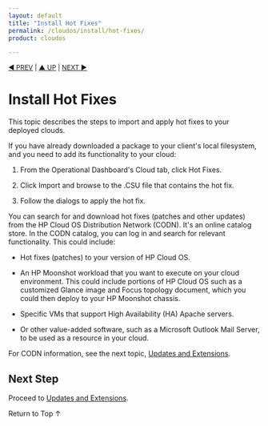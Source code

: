 ```yaml
---
layout: default
title: "Install Hot Fixes"
permalink: /cloudos/install/hot-fixes/
product: cloudos

---
```


<a name="_top"> </a>

<script> 

function PageRefresh { 
onLoad="window.refresh"
}

PageRefresh();

</script>


<p style="font-size: small;"> <a href="/cloudos/install/license/">&#9664; PREV</a> | <a href="/cloudos/install/">&#9650; UP</a> | <a href="/cloudos/install/updates-and-extensions/">NEXT &#9654;</a> </p>

# Install Hot Fixes

This topic describes the steps to import and apply hot fixes to your deployed clouds.  

If you have already downloaded a package to your client's local filesystem, 
and you need to add its functionality to your cloud:

1. From the Operational Dashboard's Cloud tab, click Hot Fixes.

2. Click Import and browse to the .CSU file that contains the hot fix.

3. Follow the dialogs to apply the hot fix. 

You can search for and download hot fixes (patches and other updates) from the HP Cloud OS Distribution Network (CODN). It's an online catalog store. 
In the CODN catalog, you can log in and search for relevant functionality.  This could include:

* Hot fixes (patches) to your version of HP Cloud OS.

* An HP Moonshot workload that you want to execute on your cloud environment.  This could include portions of HP Cloud OS such as a customized Glance image and Focus topology document, which you could then deploy to your HP Moonshot chassis.  

* Specific VMs that support High Availability (HA) Apache servers.

* Or other value-added software, such as a Microsoft Outlook Mail Server, to be used as a resource in your cloud.

For CODN information, see the next topic, [Updates and Extensions](/cloudos/install/updates-and-extensions/).

## Next Step

Proceed to [Updates and Extensions](/cloudos/install/updates-and-extensions/).

<a href="#_top" style="padding:14px 0px 14px 0px; text-decoration: none;"> Return to Top &#8593; </a>


